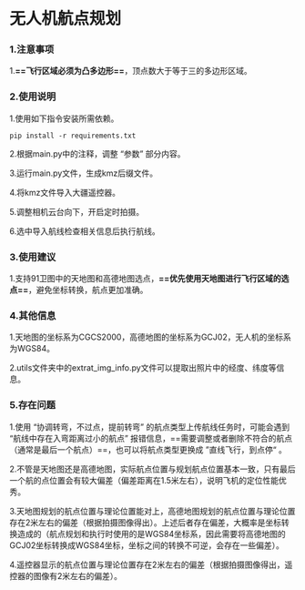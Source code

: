 # 无人机航点规划

### 1.注意事项

1.**==飞行区域必须为凸多边形==**，顶点数大于等于三的多边形区域。

### 2.使用说明

1.使用如下指令安装所需依赖。

```
pip install -r requirements.txt
```

2.根据main.py中的注释，调整 “参数” 部分内容。

3.运行main.py文件，生成kmz后缀文件。

4.将kmz文件导入大疆遥控器。

5.调整相机云台向下，开启定时拍摄。

6.选中导入航线检查相关信息后执行航线。

### 3.使用建议

1.支持91卫图中的天地图和高德地图选点，**==优先使用天地图进行飞行区域的选点==**，避免坐标转换，航点更加准确。

### 4.其他信息

1.天地图的坐标系为CGCS2000，高德地图的坐标系为GCJ02，无人机的坐标系为WGS84。

2.utils文件夹中的extrat_img_info.py文件可以提取出照片中的经度、纬度等信息。

### 5.存在问题

1.使用 “协调转弯，不过点，提前转弯” 的航点类型上传航线任务时，可能会遇到 “航线中存在入弯距离过小的航点” 报错信息，==需要调整或者删除不符合的航点（通常是最后一个航点）==，也可以将航点类型更换成 ”直线飞行，到点停“ 。

2.不管是天地图还是高德地图，实际航点位置与规划航点位置基本一致，只有最后一个航的点位置会有较大偏差（偏差距离在1.5米左右），说明飞机的定位性能优秀。

3.天地图规划的航点位置与理论位置能对上，高德地图规划的航点位置与理论位置存在2米左右的偏差（根据拍摄图像得出）。上述后者存在偏差，大概率是坐标转换造成的（航点规划和执行时使用的是WGS84坐标系，因此需要将高德地图的GCJ02坐标转换成WGS84坐标，坐标之间的转换不可逆，会存在一些偏差）。

4.遥控器显示的航点位置与理论位置存在2米左右的偏差（根据拍摄图像得出，遥控器的图像有2米左右的偏差）。